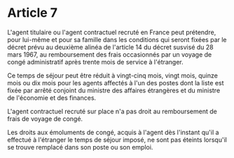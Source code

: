 # Article 7

L'agent titulaire ou l'agent contractuel recruté en France peut prétendre, pour lui-même et pour sa famille dans les conditions qui seront fixées par le décret prévu au deuxième alinéa de l'article 14 du décret susvisé du 28 mars 1967, au remboursement des frais occasionnés par un voyage de congé administratif après trente mois de service à l'étranger.

Ce temps de séjour peut être réduit à vingt-cinq mois, vingt mois, quinze mois ou dix mois pour les agents affectés à l'un des postes dont la liste est fixée par arrêté conjoint du ministre des affaires étrangères et du ministre de l'économie et des finances.

L'agent contractuel recruté sur place n'a pas droit au remboursement de frais de voyage de congé.

Les droits aux émoluments de congé, acquis à l'agent dès l'instant qu'il a effectué à l'étranger le temps de séjour imposé, ne sont pas éteints lorsqu'il se trouve remplacé dans son poste ou son emploi.
